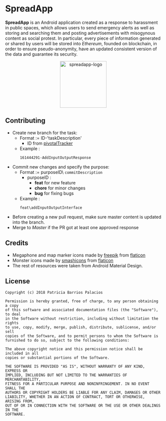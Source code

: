 # SpreadApp

**SpreadApp** is an Android application created as a response to harassment in public spaces, which allows users to send emergency alerts as well as storing and searching them and posting advertisements with misogynous content as social protest. In particular, every piece of information generated or shared by users will be stored into *Ethereum*, founded on blockchain, in order to ensure pseudo-anonymity, have an updated consistent version of the data and guarantee its security.

<p align="center">
 <img align="center" src="https://user-images.githubusercontent.com/32872814/59913764-19d51900-9419-11e9-9c31-6bc20af53c95.png" weight="150" height="150" alt="spreadapp-logo">
</p>

## Contributing
- Create new branch for the task:
  - Format := ID-'taskDescription'
    - ID from [pivotalTracker](https://www.pivotaltracker.com/n/projects/2208687)
  - Example : 
    ```
    161444291-AddInputOutputResponse 
    ```  
- Commit new changes and specify the purpose:
  - Format := purposeID\ ``commitDescription``
    - purposeID : 
      - **feat** for new feature 
      - **chore** for minor changes
      - **bug** for fixing bugs
  - Example : 
    ```
    feat\addInputOutputInterface 
    ```  
- Before creating a new pull request, make sure master content is updated into the branch.
- Merge to *Master* if the PR got at least one approved response

## Credits 

- Megaphone and map marker icons made by [freepik](https://www.freepik.com/) from [flaticon](www.flaticon.com) 
- Monster icons made by [smashicons](https://smashicons.com/) from [flaticon](www.flaticon.com) 
- The rest of resources were taken from Android Material Design.

## License

    Copyright (c) 2018 Patricia Barrios Palacios

    Permission is hereby granted, free of charge, to any person obtaining a copy
    of this software and associated documentation files (the "Software"), to deal
    in the Software without restriction, including without limitation the rights
    to use, copy, modify, merge, publish, distribute, sublicense, and/or sell
    copies of the Software, and to permit persons to whom the Software is
    furnished to do so, subject to the following conditions:

    The above copyright notice and this permission notice shall be included in all
    copies or substantial portions of the Software.

    THE SOFTWARE IS PROVIDED "AS IS", WITHOUT WARRANTY OF ANY KIND, EXPRESS OR
    IMPLIED, INCLUDING BUT NOT LIMITED TO THE WARRANTIES OF MERCHANTABILITY,
    FITNESS FOR A PARTICULAR PURPOSE AND NONINFRINGEMENT. IN NO EVENT SHALL THE
    AUTHORS OR COPYRIGHT HOLDERS BE LIABLE FOR ANY CLAIM, DAMAGES OR OTHER
    LIABILITY, WHETHER IN AN ACTION OF CONTRACT, TORT OR OTHERWISE, ARISING FROM,
    OUT OF OR IN CONNECTION WITH THE SOFTWARE OR THE USE OR OTHER DEALINGS IN THE
    SOFTWARE.
